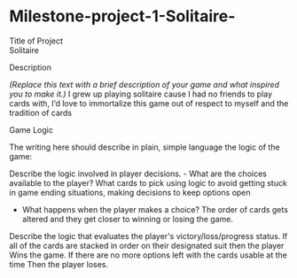 # Milestone-project-1-Solitaire-
Title of Project  
Solitaire



Description

_(Replace this text with a brief description of your game and what inspired you to make it.)_
I grew up playing solitaire cause I had no friends to play cards with, I’d love to immortalize this game out of respect to myself and the tradition of cards

Game Logic

The writing here should describe in plain, simple language the logic of the game:


Describe the logic involved in player decisions.
 		 - What are the choices available to the player? What cards to pick using logic to avoid getting stuck in game ending situations, making decisions to keep options open
 - What happens when the player makes a choice?
The order of cards gets altered and they get closer to winning or losing the game.

Describe the logic that evaluates the player's victory/loss/progress status.
If all of the cards are stacked in order on their designated suit then the player
Wins the game. If there are no more options left with the cards usable at the time 
Then the player loses.


